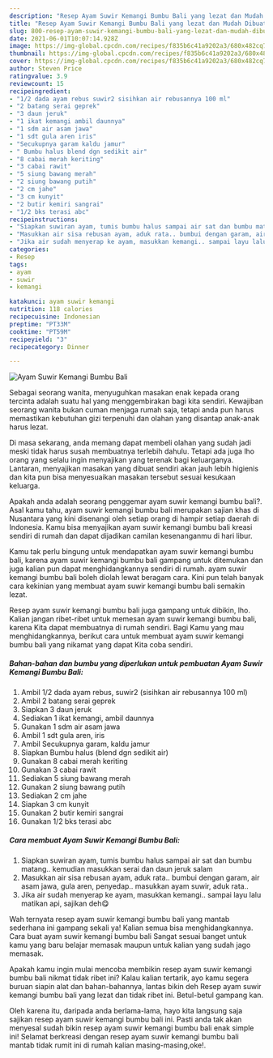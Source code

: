 ```yaml
---
description: "Resep Ayam Suwir Kemangi Bumbu Bali yang lezat dan Mudah Dibuat"
title: "Resep Ayam Suwir Kemangi Bumbu Bali yang lezat dan Mudah Dibuat"
slug: 800-resep-ayam-suwir-kemangi-bumbu-bali-yang-lezat-dan-mudah-dibuat
date: 2021-06-01T10:07:14.928Z
image: https://img-global.cpcdn.com/recipes/f835b6c41a9202a3/680x482cq70/ayam-suwir-kemangi-bumbu-bali-foto-resep-utama.jpg
thumbnail: https://img-global.cpcdn.com/recipes/f835b6c41a9202a3/680x482cq70/ayam-suwir-kemangi-bumbu-bali-foto-resep-utama.jpg
cover: https://img-global.cpcdn.com/recipes/f835b6c41a9202a3/680x482cq70/ayam-suwir-kemangi-bumbu-bali-foto-resep-utama.jpg
author: Steven Price
ratingvalue: 3.9
reviewcount: 15
recipeingredient:
- "1/2 dada ayam rebus suwir2 sisihkan air rebusannya 100 ml"
- "2 batang serai geprek"
- "3 daun jeruk"
- "1 ikat kemangi ambil daunnya"
- "1 sdm air asam jawa"
- "1 sdt gula aren iris"
- "Secukupnya garam kaldu jamur"
- " Bumbu halus blend dgn sedikit air"
- "8 cabai merah keriting"
- "3 cabai rawit"
- "5 siung bawang merah"
- "2 siung bawang putih"
- "2 cm jahe"
- "3 cm kunyit"
- "2 butir kemiri sangrai"
- "1/2 bks terasi abc"
recipeinstructions:
- "Siapkan suwiran ayam, tumis bumbu halus sampai air sat dan bumbu matang.. kemudian masukkan serai dan daun jeruk salam"
- "Masukkan air sisa rebusan ayam, aduk rata.. bumbui dengan garam, air asam jawa, gula aren, penyedap.. masukkan ayam suwir, aduk rata.."
- "Jika air sudah menyerap ke ayam, masukkan kemangi.. sampai layu lalu matikan api, sajikan deh😋"
categories:
- Resep
tags:
- ayam
- suwir
- kemangi

katakunci: ayam suwir kemangi 
nutrition: 118 calories
recipecuisine: Indonesian
preptime: "PT33M"
cooktime: "PT59M"
recipeyield: "3"
recipecategory: Dinner

---
```



![Ayam Suwir Kemangi Bumbu Bali](https://img-global.cpcdn.com/recipes/f835b6c41a9202a3/680x482cq70/ayam-suwir-kemangi-bumbu-bali-foto-resep-utama.jpg)

Sebagai seorang wanita, menyuguhkan masakan enak kepada orang tercinta adalah suatu hal yang menggembirakan bagi kita sendiri. Kewajiban seorang  wanita bukan cuman menjaga rumah saja, tetapi anda pun harus memastikan kebutuhan gizi terpenuhi dan olahan yang disantap anak-anak harus lezat.

Di masa  sekarang, anda memang dapat membeli olahan yang sudah jadi meski tidak harus susah membuatnya terlebih dahulu. Tetapi ada juga lho orang yang selalu ingin menyajikan yang terenak bagi keluarganya. Lantaran, menyajikan masakan yang dibuat sendiri akan jauh lebih higienis dan kita pun bisa menyesuaikan masakan tersebut sesuai kesukaan keluarga. 



Apakah anda adalah seorang penggemar ayam suwir kemangi bumbu bali?. Asal kamu tahu, ayam suwir kemangi bumbu bali merupakan sajian khas di Nusantara yang kini disenangi oleh setiap orang di hampir setiap daerah di Indonesia. Kamu bisa menyajikan ayam suwir kemangi bumbu bali kreasi sendiri di rumah dan dapat dijadikan camilan kesenanganmu di hari libur.

Kamu tak perlu bingung untuk mendapatkan ayam suwir kemangi bumbu bali, karena ayam suwir kemangi bumbu bali gampang untuk ditemukan dan juga kalian pun dapat menghidangkannya sendiri di rumah. ayam suwir kemangi bumbu bali boleh diolah lewat beragam cara. Kini pun telah banyak cara kekinian yang membuat ayam suwir kemangi bumbu bali semakin lezat.

Resep ayam suwir kemangi bumbu bali juga gampang untuk dibikin, lho. Kalian jangan ribet-ribet untuk memesan ayam suwir kemangi bumbu bali, karena Kita dapat membuatnya di rumah sendiri. Bagi Kamu yang mau menghidangkannya, berikut cara untuk membuat ayam suwir kemangi bumbu bali yang nikamat yang dapat Kita coba sendiri.

<!--inarticleads1-->

##### Bahan-bahan dan bumbu yang diperlukan untuk pembuatan Ayam Suwir Kemangi Bumbu Bali:

1. Ambil 1/2 dada ayam rebus, suwir2 (sisihkan air rebusannya 100 ml)
1. Ambil 2 batang serai geprek
1. Siapkan 3 daun jeruk
1. Sediakan 1 ikat kemangi, ambil daunnya
1. Gunakan 1 sdm air asam jawa
1. Ambil 1 sdt gula aren, iris
1. Ambil Secukupnya garam, kaldu jamur
1. Siapkan  Bumbu halus (blend dgn sedikit air)
1. Gunakan 8 cabai merah keriting
1. Gunakan 3 cabai rawit
1. Sediakan 5 siung bawang merah
1. Gunakan 2 siung bawang putih
1. Sediakan 2 cm jahe
1. Siapkan 3 cm kunyit
1. Gunakan 2 butir kemiri sangrai
1. Gunakan 1/2 bks terasi abc




<!--inarticleads2-->

##### Cara membuat Ayam Suwir Kemangi Bumbu Bali:

1. Siapkan suwiran ayam, tumis bumbu halus sampai air sat dan bumbu matang.. kemudian masukkan serai dan daun jeruk salam
1. Masukkan air sisa rebusan ayam, aduk rata.. bumbui dengan garam, air asam jawa, gula aren, penyedap.. masukkan ayam suwir, aduk rata..
1. Jika air sudah menyerap ke ayam, masukkan kemangi.. sampai layu lalu matikan api, sajikan deh😋




Wah ternyata resep ayam suwir kemangi bumbu bali yang mantab sederhana ini gampang sekali ya! Kalian semua bisa menghidangkannya. Cara buat ayam suwir kemangi bumbu bali Sangat sesuai banget untuk kamu yang baru belajar memasak maupun untuk kalian yang sudah jago memasak.

Apakah kamu ingin mulai mencoba membikin resep ayam suwir kemangi bumbu bali nikmat tidak ribet ini? Kalau kalian tertarik, ayo kamu segera buruan siapin alat dan bahan-bahannya, lantas bikin deh Resep ayam suwir kemangi bumbu bali yang lezat dan tidak ribet ini. Betul-betul gampang kan. 

Oleh karena itu, daripada anda berlama-lama, hayo kita langsung saja sajikan resep ayam suwir kemangi bumbu bali ini. Pasti anda tak akan menyesal sudah bikin resep ayam suwir kemangi bumbu bali enak simple ini! Selamat berkreasi dengan resep ayam suwir kemangi bumbu bali mantab tidak rumit ini di rumah kalian masing-masing,oke!.

